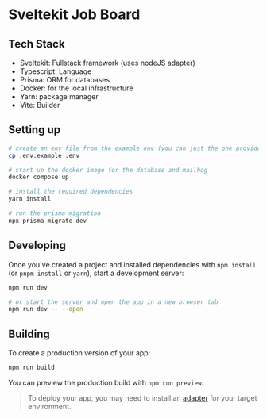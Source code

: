 # Sveltekit Job Board

## Tech Stack
- Sveltekit: Fullstack framework (uses nodeJS adapter)
- Typescript: Language
- Prisma: ORM for databases
- Docker: for the local infrastructure
- Yarn: package manager
- Vite: Builder

## Setting up

```bash
# create an env file from the example env (you can just the one provided for local projects)
cp .env.example .env
```

```bash
# start up the docker image for the database and mailhog
docker compose up
```

```bash
# install the required dependencies
yarn install

# run the prisma migration
npx prisma migrate dev
```

## Developing

Once you've created a project and installed dependencies with `npm install` (or `pnpm install` or `yarn`), start a development server:

```bash
npm run dev

# or start the server and open the app in a new browser tab
npm run dev -- --open
```

## Building

To create a production version of your app:

```bash
npm run build
```

You can preview the production build with `npm run preview`.

> To deploy your app, you may need to install an [adapter](https://svelte.dev/docs/kit/adapters) for your target environment.
